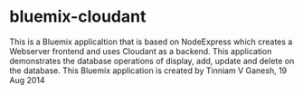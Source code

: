 # bluemix-cloudant
This is a Bluemix applicaltion that is based on NodeExpress which creates a Webserver 
frontend and uses  Cloudant as a backend. This application demonstrates the database operations of
display, add, update and delete on the database.
This Bluemix application is created by Tinniam V Ganesh, 19 Aug 2014

